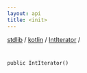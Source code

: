 ```yaml
---
layout: api
title: <init>
---
```

[stdlib](../../index.md) / [kotlin](../index.md) / [IntIterator](index.md) / [<init>](_init_.md)

# <init>

```
public IntIterator()
```
